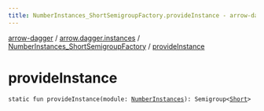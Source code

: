 ```yaml
---
title: NumberInstances_ShortSemigroupFactory.provideInstance - arrow-dagger
---
```


[arrow-dagger](../../index.html) / [arrow.dagger.instances](../index.html) / [NumberInstances_ShortSemigroupFactory](index.html) / [provideInstance](./provide-instance.html)

# provideInstance

`static fun provideInstance(module: `[`NumberInstances`](../-number-instances/index.html)`): Semigroup<`[`Short`](https://kotlinlang.org/api/latest/jvm/stdlib/kotlin/-short/index.html)`>`